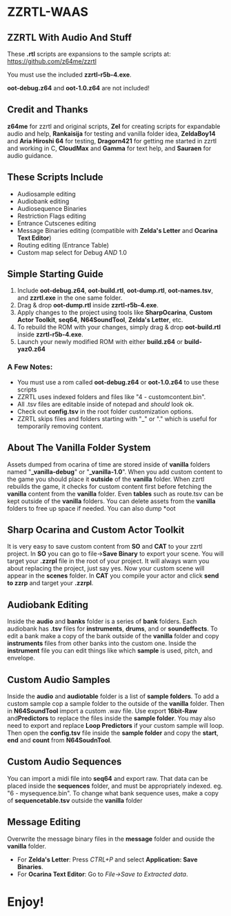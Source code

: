 # ZZRTL-WAAS
## ZZRTL With Audio And Stuff

These **.rtl** scripts are expansions to the sample scripts at: https://github.com/z64me/zzrtl

You must use the included **zzrtl-r5b-4.exe**.

**oot-debug.z64** and **oot-1.0.z64** are not included!

## Credit and Thanks
**z64me** for zzrtl and original scripts, **Zel** for creating scripts for expandable audio and help, **Rankaisija** for testing and vanilla folder idea, **ZeldaBoy14** and **Aria Hiroshi 64** for testing, **Dragorn421** for getting me started in zzrtl and working in C, **CloudMax** and **Gamma** for text help, and **Sauraen** for audio guidance.

## These Scripts Include
- Audiosample editing
- Audiobank editing
- Audiosequence Binaries
- Restriction Flags editing
- Entrance Cutscenes editing
- Message Binaries editing (compatible with **Zelda's Letter** and **Ocarina Text Editor**)
- Routing editing (Entrance Table)
- Custom map select for Debug *AND* 1.0

## Simple Starting Guide
1. Include **oot-debug.z64**, **oot-build.rtl**, **oot-dump.rtl**, **oot-names.tsv**, and **zzrtl.exe** in the one same folder.
2. Drag & drop **oot-dump.rtl** inside **zzrtl-r5b-4.exe**.
3. Apply changes to the project using tools like **SharpOcarina**, **Custom Actor Toolkit**, **seq64**, **N64SoundTool**, **Zelda's Letter**, etc.
4. To rebuild the ROM with your changes, simply drag & drop **oot-build.rtl** inside **zzrtl-r5b-4.exe**.
5. Launch your newly modified ROM with either **build.z64** or **build-yaz0.z64**

### A Few Notes:
- You must use a rom called **oot-debug.z64** or **oot-1.0.z64** to use these scripts
- ZZRTL uses indexed folders and files like "4 - customcontent.bin".
- All .tsv files are editable inside of notepad and *should* look ok.
- Check out **config.tsv** in the root folder customization options.
- ZZRTL skips files and folders starting with  "_" or "." which is useful for temporarily removing content.

## About The Vanilla Folder System
Assets dumped from ocarina of time are stored inside of **vanilla** folders named "**_vanilla-debug**" or "**_vanilla-1.0**". When you add custom content to the game you should place it **outside** of the **vanilla** folder. When zzrtl rebuilds the game, it checks for custom content first before fetching the **vanilla** content from the **vanilla** folder. Even **tables** such as route.tsv can be kept outside of the **vanilla** folders. You can delete assets from the **vanilla** folders to free up space if needed. You can also dump *oot

## Sharp Ocarina and Custom Actor Toolkit
It is very easy to save custom content from **SO** and **CAT** to your zzrtl project. In **SO** you can go to file->**Save Binary** to export your scene. You will target your **.zzrpl** file in the root of your project. It will always warn you about replacing the project, just say yes. Now your custom scene will appear in the **scenes** folder. In **CAT** you compile your actor and click **send to zzrp** and target your **.zzrpl**.

## Audiobank Editing
Inside the **audio** and **banks** folder is a series of **bank** folders. Each audiobank has **.tsv** files for **instruments**, **drums**, and or **soundeffects**. To edit a bank make a copy of the bank outside of the **vanilla** folder and copy **instruments** files from other banks into the custom one. Inside the **instrument** file you can edit things like which **sample** is used, pitch, and envelope.

## Custom Audio Samples
Inside the **audio** and **audiotable** folder is a list of **sample folders**. To add a custom sample cop a sample folder to the outside of the **vanilla** folder. Then in **N64SoundTool** import a custom .wav file. Use export **16bit-Raw** and**Predictors** to replace the files inside the **sample folder**. You may also need to export and replace **Loop Predictors** if your custom sample will loop. Then open the **config.tsv** file inside the **sample folder** and copy the **start**, **end** and **count** from **N64SoudnTool**.

## Custom Audio Sequences
You can import a midi file into **seq64** and export raw. That data can be placed inside the **sequences** folder, and must be appropriately indexed. eg. "6 - mysequence.bin".
To change what bank sequence uses, make a copy of **sequencetable.tsv** outside the **vanilla** folder 

## Message Editing
Overwrite the message binary files in the **message** folder and ouside the **vanilla** folder.
- For **Zelda's Letter**: Press *CTRL+P* and select **Application: Save Binaries**.
- For **Ocarina Text Editor**: Go to *File->Save to Extracted data*.

# Enjoy!
